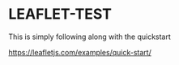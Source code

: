 LEAFLET-TEST
==============

This is simply following along with the quickstart

https://leafletjs.com/examples/quick-start/

